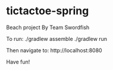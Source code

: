tictactoe-spring
================

Beach project
By Team Swordfish

To run:
./gradlew assemble
./gradlew run

Then navigate to:
http://localhost:8080

Have fun!
